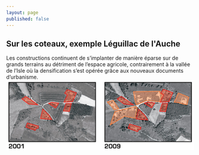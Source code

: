 ```yaml
---
layout: page
published: false
---
```


## Sur les coteaux, exemple Léguillac de l'Auche
Les constructions continuent de s’implanter de manière éparse sur de grands terrains au détriment de l’espace agricole, contrairement à la vallée de l’Isle où la densification s’est opérée grâce aux nouveaux documents d’urbanisme.
![](data/images/1/histoire/1_histoire_POP6.jpg)
